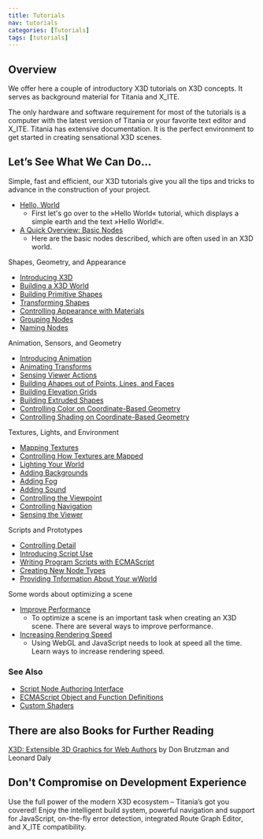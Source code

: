 ```yaml
---
title: Tutorials
nav: tutorials
categories: [Tutorials]
tags: [tutorials]
---
```

## Overview

We offer here a couple of introductory X3D tutorials on X3D concepts. It serves as background material for Titania and X\_ITE.

The only hardware and software requirement for most of the tutorials is a computer with the latest version of Titania or your favorite text editor and X\_ITE. Titania has extensive documentation. It is the perfect environment to get started in creating sensational X3D scenes.

## Let’s See What We Can Do…

Simple, fast and efficient, our X3D tutorials give you all the tips and tricks to advance in the construction of your project.

- [Hello, World](Hello,-World!.html)
  - First let's go over to the »Hello World« tutorial, which displays a simple earth and the text »Hello World!«.
- [A Quick Overview: Basic Nodes](Basic-Nodes.html)
  - Here are the basic nodes described, which are often used in an X3D world.

Shapes, Geometry, and Appearance

- [Introducing X3D](Introducing-X3D.html)
- [Building a X3D World](Building-a-X3D-world.html)
- [Building Primitive Shapes ](Building-primitive-shapes.html)
- [Transforming Shapes](Transforming-Shapes.html)
- [Controlling Appearance with Materials ](Controlling-appearance-with-materials.html)
- [Grouping Nodes ](Grouping-nodes.html)
- [Naming Nodes](Naming-nodes.html)

Animation, Sensors, and Geometry

- [Introducing Animation](Introducing-animation.html)
- [Animating Transforms](Animating-transforms.html)
- [Sensing Viewer Actions](Sensing-viewer-actions.html)
- [Building Ahapes out of Points, Lines, and Faces](Building-shapes-out-of-points,-lines,-and-faces.html)
- [Building Elevation Grids](Building-elevation-grids.html)
- [Building Extruded Shapes](Building-extruded-shapes.html)
- [Controlling Color on Coordinate-Based Geometry](Controlling-color-on-coordinate-based-geometry.html)
- [Controlling Shading on Coordinate-Based Geometry](Controlling-shading-on-coordinate-based-geometry.html)

Textures, Lights, and Environment

- [Mapping Textures](Mapping-textures.html)
- [Controlling How Textures are Mapped](Controlling-how-textures-are-mapped.html)
- [Lighting Your World](Lighting-your-world.html)
- [Adding Backgrounds](Adding-backgrounds.html)
- [Adding Fog](Adding-fog.html)
- [Adding Sound](Adding-sound.html)
- [Controlling the Viewpoint](Controlling-the-viewpoint.html)
- [Controlling Navigation](Controlling-navigation.html)
- [Sensing the Viewer](Sensing-the-viewer.html)

Scripts and Prototypes

- [Controlling Detail](Controlling-detail.html)
- [Introducing Script Use](Introducing-script-use.html)
- [Writing Program Scripts with ECMAScript](Writing-program-scripts-with-ECMAScript.html)
- [Creating New Node Types](Creating-new-node-types.html)
- [Providing Tnformation About Your wWorld](Providing-information-about-your-world.html)

Some words about optimizing a scene

- [Improve Performance](Improving-Performance.html)
  - To optimize a scene is an important task when creating an X3D scene. There are several ways to improve performance.
- [Increasing Rendering Speed](Increasing-Rendering-Speed.html)
  - Using WebGL and JavaScript needs to look at speed all the time. Learn ways to increase rendering speed.

### See Also

- [Script Node Authoring Interface](../reference/Script-Node-Authoring-Interface.html)
- [ECMAScript Object and Function Definitions](../reference/ECMAScript-Object-and-Function-Definitions.html)
- [Custom Shaders](../Custom-Shaders.html)

## There are also Books for Further Reading

[X3D: Extensible 3D Graphics for Web Authors](http://www.amazon.com/gp/product/012088500X?ie=UTF8&tag=x3dext3dgrafo-20&linkCode=as2&camp=1789&creative=9325&creativeASIN=012088500X) by Don Brutzman and Leonard Daly

## Don't Compromise on Development Experience

Use the full power of the modern X3D ecosystem – Titania’s got you covered! Enjoy the intelligent build system, powerful navigation and support for JavaScript, on-the-fly error detection, integrated Route Graph Editor, and X\_ITE compatibility.
